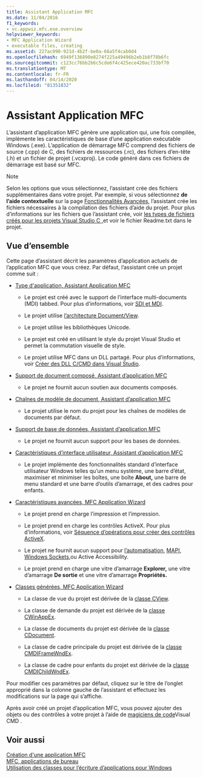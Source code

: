 ```yaml
---
title: Assistant Application MFC
ms.date: 11/04/2016
f1_keywords:
- vc.appwiz.mfc.exe.overview
helpviewer_keywords:
- MFC Application Wizard
- executable files, creating
ms.assetid: 227ac090-921d-4b2f-be0a-66a5f4cab0d4
ms.openlocfilehash: 6949f136890e8274f225a49496b2eb1b8f78b6fc
ms.sourcegitcommit: c123cc76bb2b6c5cde6f4c425ece420ac733bf70
ms.translationtype: MT
ms.contentlocale: fr-FR
ms.lasthandoff: 04/14/2020
ms.locfileid: "81351832"
---
```

# <a name="mfc-application-wizard"></a>Assistant Application MFC

L’assistant d’application MFC génère une application qui, une fois compilée, implémente les caractéristiques de base d’une application exécutable Windows (.exe). L’application de démarrage MFC comprend des fichiers de source (.cpp) de C, des fichiers de ressources (.rc), des fichiers d’en-tête (.h) et un fichier de projet (.vcxproj). Le code généré dans ces fichiers de démarrage est basé sur MFC.

> [!NOTE]
> Selon les options que vous sélectionnez, l’assistant crée des fichiers supplémentaires dans votre projet. Par exemple, si vous sélectionnez **de l’aide contextuelle** sur la page [Fonctionnalités Avancées,](../../mfc/reference/advanced-features-mfc-application-wizard.md) l’assistant crée les fichiers nécessaires à la compilation des fichiers d’aide du projet. Pour plus d’informations sur les fichiers que l’assistant crée, voir [les types de fichiers créés pour les projets Visual Studio C ,](../../build/reference/file-types-created-for-visual-cpp-projects.md)et voir le fichier Readme.txt dans le projet.

## <a name="overview"></a>Vue d’ensemble

Cette page d’assistant décrit les paramètres d’application actuels de l’application MFC que vous créez. Par défaut, l’assistant crée un projet comme suit :

- [Type d'application, Assistant Application MFC](../../mfc/reference/application-type-mfc-application-wizard.md)

  - Le projet est créé avec le support de l’interface multi-documents (MDI) tabbed. Pour plus d’informations, voir [SDI et MDI](../../mfc/sdi-and-mdi.md).

  - Le projet utilise [l’architecture Document/View](../../mfc/document-view-architecture.md).

  - Le projet utilise les bibliothèques Unicode.

  - Le projet est créé en utilisant le style du projet Visual Studio et permet la commutation visuelle de style.

  - Le projet utilise MFC dans un DLL partagé. Pour plus d’informations, voir [Créer des DLL C/CMD dans Visual Studio](../../build/dlls-in-visual-cpp.md).

- [Support de document composé, Assistant d’application MFC](../../mfc/reference/compound-document-support-mfc-application-wizard.md)

  - Le projet ne fournit aucun soutien aux documents composés.

- [Chaînes de modèle de document, Assistant d’application MFC](../../mfc/reference/document-template-strings-mfc-application-wizard.md)

  - Le projet utilise le nom du projet pour les chaînes de modèles de documents par défaut.

- [Support de base de données, Assistant d’application MFC](../../mfc/reference/database-support-mfc-application-wizard.md)

  - Le projet ne fournit aucun support pour les bases de données.

- [Caractéristiques d’interface utilisateur, Assistant d’application MFC](../../mfc/reference/user-interface-features-mfc-application-wizard.md)

  - Le projet implémente des fonctionnalités standard d’interface utilisateur Windows telles qu’un menu système, une barre d’état, maximiser et minimiser les boîtes, une boîte **About,** une barre de menu standard et une barre d’outils d’amarrage, et des cadres pour enfants.

- [Caractéristiques avancées, MFC Application Wizard](../../mfc/reference/advanced-features-mfc-application-wizard.md)

  - Le projet prend en charge l’impression et l’impression.

  - Le projet prend en charge les contrôles ActiveX. Pour plus d’informations, voir [Séquence d’opérations pour créer des contrôles ActiveX](../../mfc/sequence-of-operations-for-creating-activex-controls.md).

  - Le projet ne fournit aucun support pour [l’automatisation](../../mfc/automation.md), [MAPI](../../mfc/mapi-support-in-mfc.md), [Windows Sockets,](../../mfc/windows-sockets-in-mfc.md)ou Active Accessibility.

  - Le projet prend en charge une vitre d’amarrage **Explorer,** une vitre d’amarrage **De sortie** et une vitre d’amarrage **Propriétés.**

- [Classes générées, MFC Application Wizard](../../mfc/reference/generated-classes-mfc-application-wizard.md)

  - La classe de vue du projet est dérivée de la [classe CView](../../mfc/reference/cview-class.md).

  - La classe de demande du projet est dérivée de la [classe CWinAppEx](../../mfc/reference/cwinappex-class.md).

  - La classe de documents du projet est dérivée de la [classe CDocument](../../mfc/reference/cdocument-class.md).

  - La classe de cadre principale du projet est dérivée de la [classe CMDIFrameWndEx](../../mfc/reference/cmdiframewndex-class.md).

  - La classe de cadre pour enfants du projet est dérivée de la [classe CMDIChildWndEx](../../mfc/reference/cmdichildwndex-class.md).

Pour modifier ces paramètres par défaut, cliquez sur le titre de l’onglet approprié dans la colonne gauche de l’assistant et effectuez les modifications sur la page qui s’affiche.

Après avoir créé un projet d’application MFC, vous pouvez ajouter des objets ou des contrôles à votre projet à l’aide de [magiciens de code](../../ide/adding-functionality-with-code-wizards-cpp.md)Visual CMD .

## <a name="see-also"></a>Voir aussi

[Création d'une application MFC](../../mfc/reference/creating-an-mfc-application.md)<br/>
[MFC, applications de bureau](../../mfc/mfc-desktop-applications.md)<br/>
[Utilisation des classes pour l’écriture d’applications pour Windows](../../mfc/using-the-classes-to-write-applications-for-windows.md)
